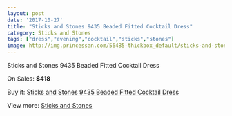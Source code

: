 ```yaml
---
layout: post
date: '2017-10-27'
title: "Sticks and Stones 9435 Beaded Fitted Cocktail Dress"
category: Sticks and Stones
tags: ["dress","evening","cocktail","sticks","stones"]
image: http://img.princessan.com/56485-thickbox_default/sticks-and-stones-9435-beaded-fitted-cocktail-dress.jpg
---
```

Sticks and Stones 9435 Beaded Fitted Cocktail Dress

On Sales: **$418**
<a href="https://www.princessan.com/en/sticks-and-stones/25236-sticks-and-stones-9435-beaded-fitted-cocktail-dress.html"><amp-img layout="responsive" width="600" height="600" src="//img.princessan.com/56485-thickbox_default/sticks-and-stones-9435-beaded-fitted-cocktail-dress.jpg" alt="Sticks and Stones 9435 Beaded Fitted Cocktail Dress 0" /></a>
<a href="https://www.princessan.com/en/sticks-and-stones/25236-sticks-and-stones-9435-beaded-fitted-cocktail-dress.html"><amp-img layout="responsive" width="600" height="600" src="//img.princessan.com/56488-thickbox_default/sticks-and-stones-9435-beaded-fitted-cocktail-dress.jpg" alt="Sticks and Stones 9435 Beaded Fitted Cocktail Dress 1" /></a>
<a href="https://www.princessan.com/en/sticks-and-stones/25236-sticks-and-stones-9435-beaded-fitted-cocktail-dress.html"><amp-img layout="responsive" width="600" height="600" src="//img.princessan.com/56487-thickbox_default/sticks-and-stones-9435-beaded-fitted-cocktail-dress.jpg" alt="Sticks and Stones 9435 Beaded Fitted Cocktail Dress 2" /></a>
<a href="https://www.princessan.com/en/sticks-and-stones/25236-sticks-and-stones-9435-beaded-fitted-cocktail-dress.html"><amp-img layout="responsive" width="600" height="600" src="//img.princessan.com/56486-thickbox_default/sticks-and-stones-9435-beaded-fitted-cocktail-dress.jpg" alt="Sticks and Stones 9435 Beaded Fitted Cocktail Dress 3" /></a>

Buy it: [Sticks and Stones 9435 Beaded Fitted Cocktail Dress](https://www.princessan.com/en/sticks-and-stones/25236-sticks-and-stones-9435-beaded-fitted-cocktail-dress.html "Sticks and Stones 9435 Beaded Fitted Cocktail Dress")

View more: [Sticks and Stones](https://www.princessan.com/en/212-sticks-and-stones "Sticks and Stones")